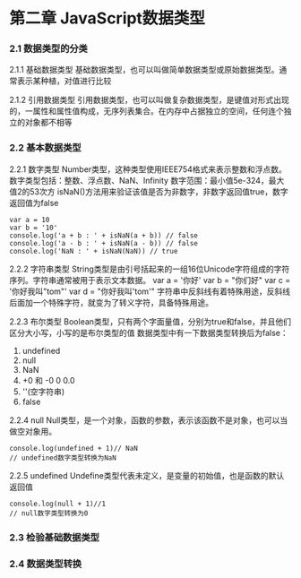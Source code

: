 # 第二章 JavaScript数据类型
### 2.1 数据类型的分类
2.1.1 基础数据类型
基础数据类型，也可以叫做简单数据类型或原始数据类型。通常表示某种植，对值进行比较

2.1.2 引用数据类型
引用数据类型，也可以叫做复杂数据类型，是键值对形式出现的，一属性和属性值构成，无序列表集合。在内存中占据独立的空间，任何连个独立的对象都不相等

### 2.2 基本数据类型
2.2.1 数字类型
Number类型，这种类型使用IEEE754格式来表示整数和浮点数。数字类型包括：整数、浮点数、NaN、Infinity
数字范围：最小值5e-324，最大值2的53次方
isNaN()方法用来验证该值是否为非数字，非数字返回值true，数字返回值为false

	var a = 10
    var b = '10'
    console.log('a + b : ' + isNaN(a + b)) // false
    console.log('a - b : ' + isNaN(a - b)) // false
    console.log('NaN : ' + isNaN(NaN)) // true
2.2.2 字符串类型
String类型是由引号括起来的一组16位Unicode字符组成的字符序列。字符串通常被用于表示文本数据。
	var a = '你好'
    var b = "你们好"
    var c = '你好我叫"tom"'
    var d = "你好我叫'tom'"
字符串中反斜线有着特殊用途，反斜线后面加一个特殊字符，就变为了转义字符，具备特殊用途。

2.2.3 布尔类型
Boolean类型，只有两个字面量值，分别为true和false，并且他们区分大小写，小写的是布尔类型的值
数据类型中有一下数据类型转换后为false：

1. undefined
2. null
3. NaN
4. +0 和 -0		0 0.0
5. ''(空字符串)
6. false

2.2.4 null
Null类型，是一个对象，函数的参数，表示该函数不是对象，也可以当做空对象用。

	console.log(undefined + 1)// NaN
    // undefined数字类型转换为NaN

2.2.5 undefined
Undefine类型代表未定义，是变量的初始值，也是函数的默认返回值

	console.log(null + 1)//1
    // null数字类型转换为0

### 2.3 检验基础数据类型

### 2.4 数据类型转换
